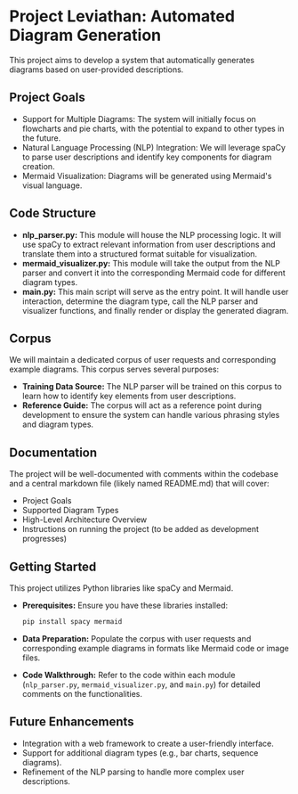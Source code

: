 # Project Leviathan: Automated Diagram Generation

This project aims to develop a system that automatically generates diagrams based on user-provided descriptions.

## Project Goals

* Support for Multiple Diagrams: The system will initially focus on flowcharts and pie charts, with the potential to expand to other types in the future.
* Natural Language Processing (NLP) Integration: We will leverage spaCy to parse user descriptions and identify key components for diagram creation.
* Mermaid Visualization: Diagrams will be generated using Mermaid's visual language.

## Code Structure

* **nlp_parser.py:** This module will house the NLP processing logic. It will use spaCy to extract relevant information from user descriptions and translate them into a structured format suitable for visualization.
* **mermaid_visualizer.py:**  This module will take the output from the NLP parser and convert it into the corresponding Mermaid code for different diagram types.
* **main.py:** This main script will serve as the entry point. It will handle user interaction, determine the diagram type, call the NLP parser and visualizer functions, and finally render or display the generated diagram.

## Corpus

We will maintain a dedicated corpus of user requests and corresponding example diagrams. This corpus serves several purposes:

* **Training Data Source:** The NLP parser will be trained on this corpus to learn how to identify key elements from user descriptions.
* **Reference Guide:** The corpus will act as a reference point during development to ensure the system can handle various phrasing styles and diagram types.

## Documentation

The project will be well-documented with comments within the codebase and a central markdown file (likely named README.md) that will cover:

* Project Goals
* Supported Diagram Types
* High-Level Architecture Overview
* Instructions on running the project (to be added as development progresses)

## Getting Started

This project utilizes Python libraries like spaCy and Mermaid.

* **Prerequisites:** Ensure you have these libraries installed:
    ```bash
    pip install spacy mermaid
    ```

* **Data Preparation:**  Populate the corpus with user requests and corresponding example diagrams in formats like Mermaid code or image files.
* **Code Walkthrough:** Refer to the code within each module (`nlp_parser.py`, `mermaid_visualizer.py`, and `main.py`) for detailed comments on the functionalities.

## Future Enhancements

* Integration with a web framework to create a user-friendly interface.
* Support for additional diagram types (e.g., bar charts, sequence diagrams).
* Refinement of the NLP parsing to handle more complex user descriptions.

